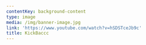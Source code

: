 ```yaml
---
contentKey: background-content
type: image
media: /img/banner-image.jpg
link: 'https://www.youtube.com/watch?v=hSDSTceJb9c'
title: KickBaccc
---
```


